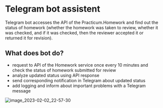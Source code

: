 # Telegram bot assistent


Telegram bot accesses the API of the Practicum.Homework and find out the status of homework (whether the homework was taken to review, whether it was checked, and if it was checked, then the reviewer accepted it or returned it for revision).

## What does bot do?
- request to API of the Homework service once every 10 minutes and check the status of homework submitted for review
- analyze updated status using API response 
- send corresponding notification in Telegram about updated status
- add logging and inform about important problems with a Telegram message

![image_2023-02-02_22-57-30](https://user-images.githubusercontent.com/106175866/216470179-affe3e36-d6a8-4bbf-9cf3-ce513c44ad6a.png)
